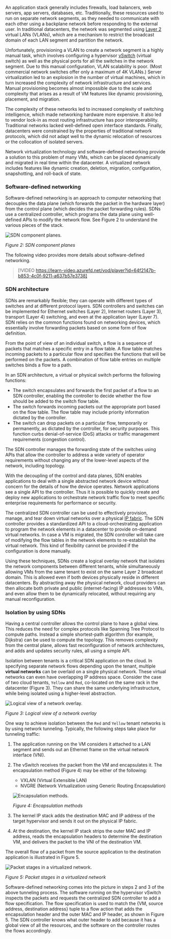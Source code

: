 An application stack generally includes firewalls, load balancers, web servers, app servers, databases, etc. Traditionally, these resources used to run on separate network segments, as they needed to communicate with each other using a backplane network before responding to the external user. In traditional datacenters, the network was segmented using [Layer 2](http://en.wikipedia.org/wiki/Data_link_layer) virtual LANs (VLANs), which are a mechanism to restrict the broadcast domain of each LAN segment and partition the network. 

Unfortunately, provisioning a VLAN to create a network segment is a highly manual task, which involves configuring a hypervisor [vSwitch](http://searchservervirtualization.techtarget.com/definition/virtual-switch) (virtual switch) as well as the physical ports for all the switches in the network segment. Due to this manual configuration, VLAN scalability is poor. (Most commercial network switches offer only a maximum of 4K VLANs.) Server virtualization led to an explosion in the number of virtual machines, which in turn increased the complexity of network infrastructure and services. Manual provisioning becomes almost impossible due to the scale and complexity that arises as a result of VM features like dynamic provisioning, placement, and migration. 

The complexity of these networks led to increased complexity of switching intelligence, which made networking hardware more expensive. It also led to vendor lock-in as most routing infrastructure has poor interoperability. Traditional networks lacked well-defined open interface standards. Finally, datacenters were constrained by the properties of traditional network protocols, which did not adapt well to the dynamic relocation of resources or the collocation of isolated servers. 

Network virtualization technology and software-defined networking provide a solution to this problem of many VMs, which can be placed dynamically and migrated in real time within the datacenter. A virtualized network includes features like dynamic creation, deletion, migration, configuration, snapshotting, and roll-back of state. 

### Software-defined networking

Software-defined networking is an approach to computer networking that decouples the data plane (which forwards the packet in the hardware layer) from the control plane (which decides the packet forwarding rules). SDNs use a centralized controller, which programs the data plane using well-defined APIs to modify the network flow. See Figure 2 to understand the various pieces of the stack. 

![SDN component planes.](../media/software-defined-network-stack.png)

_Figure 2: SDN component planes_

The following video provides more details about software-defined networking. 
<br>

> [!VIDEO https://learn-video.azurefd.net/vod/player?id=64f2147b-b853-4c0f-9211-a637b57e3738]


### SDN architecture

SDNs are remarkably flexible; they can operate with different types of switches and at different protocol layers. SDN controllers and switches can be implemented for Ethernet switches (Layer 2), Internet routers (Layer 3), transport (Layer 4) switching, and even at the application layer (Layer 7). SDN relies on the common functions found on networking devices, which essentially involve forwarding packets based on some form of flow definition. 

From the point of view of an individual switch, a flow is a sequence of packets that matches a specific entry in a flow table. A flow table matches incoming packets to a particular flow and specifies the functions that will be performed on the packets. A combination of flow table entries on multiple switches binds a flow to a path. 

In an SDN architecture, a virtual or physical switch performs the following functions: 

- The switch encapsulates and forwards the first packet of a flow to an SDN controller, enabling the controller to decide whether the flow should be added to the switch flow table. 
- The switch forwards incoming packets out the appropriate port based on the flow table. The flow table may include priority information dictated by the controller. 
- The switch can drop packets on a particular flow, temporarily or permanently, as dictated by the controller, for security purposes. This function curbs denial-of-service (DoS) attacks or traffic management requirements (congestion control). 

The SDN controller manages the forwarding state of the switches using APIs that allow the controller to address a wide variety of operator requirements without changing any of the lower-level aspects of the network, including topology. 

With the decoupling of the control and data planes, SDN enables applications to deal with a single abstracted network device without concern for the details of how the device operates. Network applications see a single API to the controller. Thus it is possible to quickly create and deploy new applications to orchestrate network traffic flow to meet specific enterprise requirements for performance or security. 

The centralized SDN controller can be used to effectively provision, manage, and tear down virtual networks over a physical [IP fabric](http://en.wikipedia.org/wiki/Switched_fabric). The SDN controller provides a standardized API to a cloud-orchestrating application to program the network elements in a datacenter to provide on-demand virtual networks. In case a VM is migrated, the SDN controller will take care of modifying the flow tables in the network elements to re-establish the virtual network. This kind of flexibility cannot be provided if the configuration is done manually. 

Using these techniques, SDNs create a logical overlay network that isolates the network components between different tenants, while simultaneously allowing VMs from the same tenant to exist on the same Layer 2 broadcast domain. This is allowed even if both devices physically reside in different datacenters. By abstracting away the physical network, cloud providers can then allocate both private and public (internet-facing) IP addresses to VMs, and even allow them to be dynamically relocated, without requiring any manual reconfiguration. 

### Isolation by using SDNs

Having a central controller allows the control plane to have a global view. This reduces the need for complex protocols like Spanning Tree Protocol to compute paths. Instead a simple shortest-path algorithm (for example, Dijkstra) can be used to compute the topology. This removes complexity from the central plane, allows fast reconfiguration of network architectures, and adds and updates security rules, all using a simple API. 

Isolation between tenants is a critical SDN application on the cloud. In specifying separate network flows depending upon the tenant, multiple **virtual networks** can be overlaid on a single physical network. These virtual networks can even have overlapping IP address space. Consider the case of two cloud tenants, `Yellow` and `Red`, co-located on the same rack in the datacenter (Figure 3). They can share the same underlying infrastructure, while being isolated using a higher-level abstraction. 

![Logical view of a network overlay.](../media/overlay.png)

_Figure 3: Logical view of a network overlay_

One way to achieve isolation between the `Red` and `Yellow` tenant networks is by using network tunneling. Typically, the following steps take place for tunneling traffic: 

1. The application running on the VM considers it attached to a LAN segment and sends out an Ethernet frame on the virtual network interface (VNI).
1. The vSwitch receives the packet from the VM and encapsulates it. The encapsulation method (Figure 4) may be either of the following:
   * VXLAN (Virtual Extensible LAN) 
   * NVGRE (Network Virtualization using Generic Routing Encapsulation)
    
   ![Encapsulation methods.](../media/encapsulation-methods.png)
    
   _Figure 4: Encapsulation methods_

1. The kernel IP stack adds the destination MAC and IP address of the target hypervisor and sends it out on the physical IP fabric. 
1. At the destination, the kernel IP stack strips the outer MAC and IP address, reads the encapsulation headers to determine the destination VM, and delivers the packet to the VNI of the destination VM. 

The overall flow of a packet from the source application to the destination application is illustrated in Figure 5.

![Packet stages in a virtualized network.](../media/packet-stages.png)

_Figure 5: Packet stages in a virtualized network_

Software-defined networking comes into the picture in steps 2 and 3 of the above tunneling process. The software running on the hypervisor vSwitch inspects the packets and requests the centralized SDN controller to add a flow specification. The flow specification is used to match the {VM, source address, destination address} tuple to a flow action that adds the encapsulation header and the outer MAC and IP header, as shown in Figure 5. The SDN controller knows what outer header to add because it has a global view of all the resources, and the software on the controller routes the flows accordingly. 
